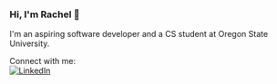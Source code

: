 ### Hi, I'm Rachel 👋

I'm an aspiring software developer and a CS student at Oregon State University.

Connect with me:  
[![LinkedIn](https://img.shields.io/badge/rachlpratt-blue?style=flat&logo=linkedin&labelColor=blue)](https://linkedin.com/in/rachlpratt)
